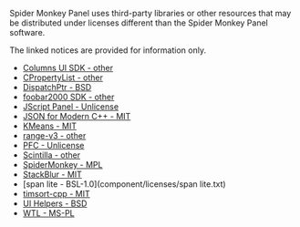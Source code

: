 Spider Monkey Panel uses third-party libraries or other resources that may
be distributed under licenses different than the Spider Monkey Panel software.

The linked notices are provided for information only.

- [Columns UI SDK - other](component/licenses/Columns%20UI%20SDK.txt)
- [CPropertyList - other](component/licenses/CPropertyList.txt)
- [DispatchPtr - BSD](component/licenses/DispatchPtr.txt)
- [foobar2000 SDK - other](component/licenses/foobar2000%20SDK.txt)
- [JScript Panel - Unlicense](component/licenses/JScript%20Panel.txt)
- [JSON for Modern C++ - MIT](component/licenses/JSON%20for%20Modern%20C%2B%2B.txt)
- [KMeans - MIT](component/licenses/KMeans.txt)
- [range-v3 - other](component/licenses/range-v3.txt)
- [PFC - Unlicense](component/licenses/PFC.txt)
- [Scintilla - other](component/licenses/Scintilla.txt)
- [SpiderMonkey - MPL](component/licenses/SpiderMonkey.txt)
- [StackBlur - MIT](component/licenses/StackBlur.txt)
- [span lite - BSL-1.0](component/licenses/span lite.txt)
- [timsort-cpp - MIT](component/licenses/timsort-cpp.txt)
- [UI Helpers - BSD](component/licenses/UI%20Helpers.txt)
- [WTL - MS-PL](component/licenses/WTL.txt)

